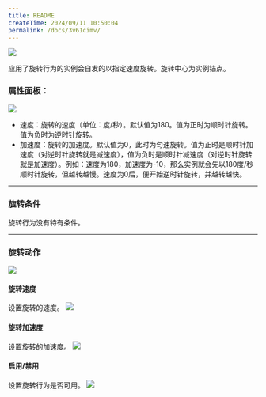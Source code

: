 ```yaml
---
title: README
createTime: 2024/09/11 10:50:04
permalink: /docs/3v61cimv/
---
```

![](564c2a211ef6d.png)

应用了旋转行为的实例会自发的以指定速度旋转。旋转中心为实例锚点。
### 属性面板：
![](5633052052ba6.png)
- 速度：旋转的速度（单位：度/秒）。默认值为180。值为正时为顺时针旋转。值为负时为逆时针旋转。
- 加速度：旋转的加速度。默认值为0，此时为匀速旋转。值为正时是顺时针加速度（对逆时针旋转就是减速度），值为负时是顺时针减速度（对逆时针旋转就是加速度）。例如：速度为180，加速度为-10，那么实例就会先以180度/秒顺时针旋转，但越转越慢。速度为0后，便开始逆时针旋转，并越转越快。

------------
### 旋转条件
旋转行为没有特有条件。

------------
### 旋转动作
![](563305200cf38.png)
#### 旋转速度
设置旋转的速度。
![](5633052043608.png)

#### 旋转加速度
设置旋转的加速度。
![](5633052035b49.png)

#### 启用/禁用
设置旋转行为是否可用。
![](563305202a1af.png)
